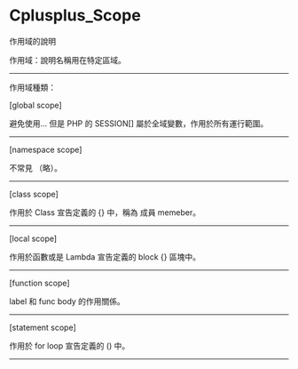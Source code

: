 # Cplusplus_Scope
作用域的說明

作用域：說明名稱用在特定區域。

---------------------------------------------------------
作用域種類：

[global scope]

避免使用...
但是 PHP 的 SESSION[] 屬於全域變數，作用於所有運行範圍。

---------------------------------------------------------

[namespace scope]

不常見 （略）。

---------------------------------------------------------

[class scope]

作用於 Class 宣告定義的 {} 中，稱為 成員 memeber。

---------------------------------------------------------

[local scope]

作用於函數或是 Lambda 宣告定義的 block {} 區塊中。

---------------------------------------------------------

[function scope]

label 和 func body 的作用關係。

---------------------------------------------------------

[statement scope]

作用於 for loop 宣告定義的 () 中。

---------------------------------------------------------
